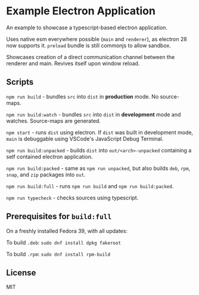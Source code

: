 # Example Electron Application

An example to showcase a typescript-based electron application.

Uses native esm everywhere possible (`main` and `renderer`), as electron 28 now supports it. `preload` bundle is still commonjs to allow sandbox.

Showcases creation of a direct communication channel between the renderer and main. Revives itself upon window reload.

## Scripts

`npm run build` - bundles `src` into `dist` in **production** mode. No source-maps.

`npm run build:watch` - bundles `src` into `dist` in **development** mode and watches. Source-maps are generated.

`npm start` - runs `dist` using electron. If `dist` was built in development mode, `main` is debuggable using VSCode's JavaScript Debug Terminal.

`npm run build:unpacked` - builds `dist` into `out/<arch>-unpacked` containing a self contained electron application.

`npm run build:packed` - same as `npm run unpacked`, but also builds `deb`, `rpm`, `snap`, and `zip` packages into `out`.

`npm run build:full` - runs `npm run build` and `npm run build:packed`.

`npm run typecheck` - checks sources using typescript.

## Prerequisites for `build:full`

On a freshly installed Fedora 39, with all updates:

To build `.deb`:
`sudo dnf install dpkg fakeroot`

To build `.rpm`:
`sudo dnf install rpm-build`

## License

MIT

